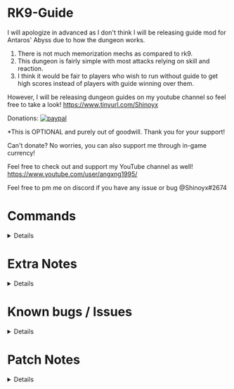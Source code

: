 # RK9-Guide

I will apologize in advanced as I don't think I will be releasing guide mod for Antaros' Abyss due to how the dungeon works.
 1) There is not much memorization mechs as compared to rk9.
 2) This dungeon is fairly simple with most attacks relying on skill and reaction.
 3) I think it would be fair to players who wish to run without guide to get high scores instead of players with guide winning over them.

However, I will be releasing dungeon guides on my youtube channel so feel free to take a look!
https://www.tinyurl.com/Shinoyx

Donations:
[![paypal](https://www.paypalobjects.com/en_GB/SG/i/btn/btn_paynowCC_LG.gif)](https://www.paypal.com/cgi-bin/webscr?cmd=_s-xclick&hosted_button_id=JW3A7NS4W7BRY)

*This is OPTIONAL and purely out of goodwill. Thank you for your support!

Can't donate? No worries, you can also support me through in-game currency!

Feel free to check out and support my YouTube channel as well! https://www.youtube.com/user/angxng1995/

Feel free to pm me on discord if you have any issue or bug @Shinoyx#2674


# Commands 
<details>

Only usable in the RK9 Map. Using of commands outside map will return undefined command.

    - !rk9 to toggle module (DEFAULT: ON)
    - !party to toggle party notice (DEFAULT: SELF ONLY)
    - !lastbosstoparty to toggle  IN OUT WAVE call outs (DEFAULT: OFF)
    - !itemhelper to toggle item spawn on ground (DEFAULT: ON)
    - !tank to toggle tank mode (Auto-enabled if you are LANCER or BRAWLER)
    - !info to show all the above settings ON or OFF
    - !help to show what commands are there in the RK9 guide module
    - !debug FOR DEBUGGING PURPOSES
    - !stream to enable streaming mode which will remove all item spawn as well as remove party notice pop ups

</details>

# Extra Notes
<details>

   <details>
      <summary>Script doesn't work?</summary>

        1. Please update your tera data file to the latest from https://github.com/meishuu/tera-data

        2. Make sure you are running the latest version of proxy

        3. Download the latest copy of RK9Guide
   </details>

   <details>
      <summary>How do I view the arrows from the script?</summary>

        - Navigate to the TERA\Client\S1Game\Localization\USA folder.

        - Rename the GFxUI into something else.

        - Going up one folder and enter the INT folder.

        - Copy both files from there and paste them into the USA folder.

        - Rename the ExampleGame.int and GFxUI.int into ExampleGame.usa and GFxUI.usa, respectively.
   </details>

</details>

# Known bugs / Issues
<details>
    
</details>

# Patch Notes
<details>

    V1.00
    - Created RK-9 Guide NORMAL MODE

    V1.01 - 04
    - Added RK-9 HARD MODE

    V1.05
    - Added more functionality checks to prevent errors

    V1.06 - 08
    - Fixed HARD MODE last boss call out <70% hp
    - Fixed last boss multiple call outs
    - Added S_QUEST_BALLOON Hook for HARD MODE
    - Added Floor display (Flower) for safe zones

    V1.09
    - Added more codes to hardmode first boss pizza
    - Fix hardmode last boss incorrect call outs
    - Edit code to use Pinkie's command
    - Deleted format.js due to usage of command
    - Edit and shorten code length due to inefficient spawn item

    V1.10
    - Fixed normal mode first boss rocket jump call out
    - Added last boss 97% call out
    - Fixed hardmode last boss call outs on extrememode as well
    - Added toggle function for item spawn
    - Added function to call out only last boss in out wave mechs

    V1.11
    - Changed last boss to mini flowers with outline

    V1.12
    - Added item spawn for 2nd boss NM

    V1.13
    - Added item spawn for 2nd boss HM

    V1.14
    - Added estimated shield warning call out for last boss (NM & HM)
    - Added streamer mode

    V1.15
    - Reformatted command message as chat box isn't HTML anymore
    - Increased HM shield warning by 5 sec 

    V1.16
    - Reduced last boss NM shield warning by 5 sec
    - Fixed improper shield warning call outs when boss die or resets

    v1.17
    - Fixed last boss wrong call outs

</details>
